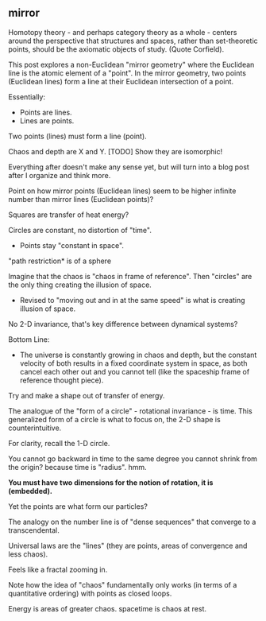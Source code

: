 ## mirror

Homotopy theory - and perhaps category theory as a whole - centers around the perspective that structures and spaces, rather than set-theoretic points, should be the axiomatic objects of study. (Quote Corfield).

This post explores a non-Euclidean "mirror geometry" where the Euclidean line is the atomic element of a "point". In the mirror geometry, two points (Euclidean lines) form a line at their Euclidean intersection of a point.


Essentially:
* Points are lines.
* Lines are points.

Two points (lines) must form a line (point).

Chaos and depth are X and Y. [TODO] Show they are isomorphic!


Everything after doesn't make any sense yet, but will turn into a blog post after I organize and think more.






Point on how mirror points (Euclidean lines) seem to be higher infinite number than mirror lines (Euclidean points)?

Squares are transfer of heat energy?

Circles are constant, no distortion of "time".
- Points stay "constant in space".

"path restriction* is of a sphere

Imagine that the chaos is "chaos in frame of reference". Then "circles" are the only thing creating the illusion of space.
- Revised to "moving out and in at the same speed" is what is creating illusion  of space.

No 2-D invariance, that's key difference between dynamical systems?

Bottom Line:
- The universe is constantly growing in chaos and depth, but the constant velocity of both results in a fixed coordinate system in space,
  as both cancel each other out and you cannot tell (like the spaceship frame of reference thought piece).

Try and make a shape out of transfer of energy.

The analogue of the "form of a circle" - rotational invariance - is time. This generalized form of a circle is what to focus on,
the 2-D shape is counterintuitive.

For clarity, recall the 1-D circle.

You cannot go backward in time to the same degree you cannot shrink from the origin? because time is "radius". hmm.

**You must have two dimensions for the notion of rotation, it is (embedded).**

Yet the points are what form our particles?

The analogy on the number line is of "dense sequences" that converge to a transcendental.

Universal laws are the "lines" (they are points, areas of convergence and less chaos).

Feels like a fractal zooming in.

Note how the idea of "chaos" fundamentally only works (in terms of a quantitative ordering) with points as closed loops.

Energy is areas of greater chaos. spacetime is chaos at rest.
